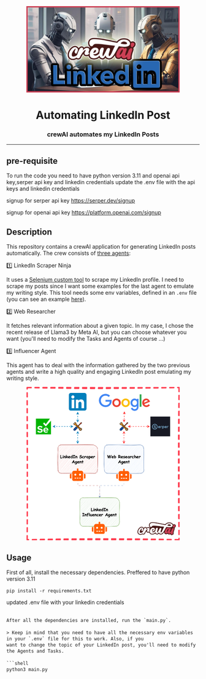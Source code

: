 <p align="center">
    <img alt="img" src="img/img.png" width=400 />
    <h1 align="center">Automating LinkedIn Post</h1>
    <h3 align="center">crewAI automates my LinkedIn Posts </h3>
</p>

---

## pre-requisite
To run the code you need to have python version 3.11 and openai api key,serper api key and linkedin credentials
update the .env file with the api keys and linkedin credentials

signup for serper api key
https://serper.dev/signup

signup for openai api key
https://platform.openai.com/signup

## Description 

This repository contains a crewAI application for generating LinkedIn posts automatically. 
The crew consists of [three agents](agents.py):

1️⃣ LinkedIn Scraper Ninja 

It uses a [Selenium custom tool](tools%2Flinkedin.py) to scrape my LinkedIn profile. I need to scrape my
posts since I want some examples for the last agent to emulate my writing style. This tool needs some env variables,
defined in an `.env` file (you can see an example [here](.env)).

2️⃣ Web Researcher

It fetches relevant information about a given topic. In my case, I chose the recent release of Llama3 by Meta AI, but
you can choose whatever you want (you'll need to modify the Tasks and Agents of course ...)

3️⃣ Influencer Agent

This agent has to deal with the information gathered by the two previous agents and write a high quality and engaging 
LinkedIn post emulating my writing style.


<p align="center">
    <img alt="img" src="img/architecture.png" width=400 />
</p>


## Usage

First of all, install the necessary dependencies. Preffered to have python version 3.11

```shell
pip install -r requirements.txt
```
updated .env file with your linkedin credentials

```shell

After all the dependencies are installed, run the `main.py`.

> Keep in mind that you need to have all the necessary env variables in your `.env` file for this to work. Also, if you
want to change the topic of your LinkedIn post, you'll need to modify the Agents and Tasks.

```shell
python3 main.py
```
